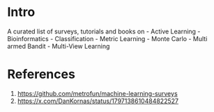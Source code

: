 # Intro

A curated list of surveys, tutorials and books on 
	- Active Learning
	- Bioinformatics
	- Classification
	- Metric Learning
	- Monte Carlo
	- Multi armed Bandit
	- Multi-View Learning



# References
1. https://github.com/metrofun/machine-learning-surveys
2. https://x.com/DanKornas/status/1797138610484822527

